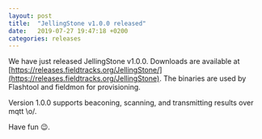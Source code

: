 ```yaml
---
layout: post
title:  "JellingStone v1.0.0 released"
date:   2019-07-27 19:47:18 +0200
categories: releases
---
```

We have just released JellingStone v1.0.0. Downloads are available at 
[https://releases.fieldtracks.org/JellingStone/](https://releases.fieldtracks.org/JellingStone).
The binaries are used by Flashtool and fieldmon for provisioning.

Version 1.0.0 supports beaconing, scanning, and transmitting results over mqtt \o/. 

Have fun 😉.
